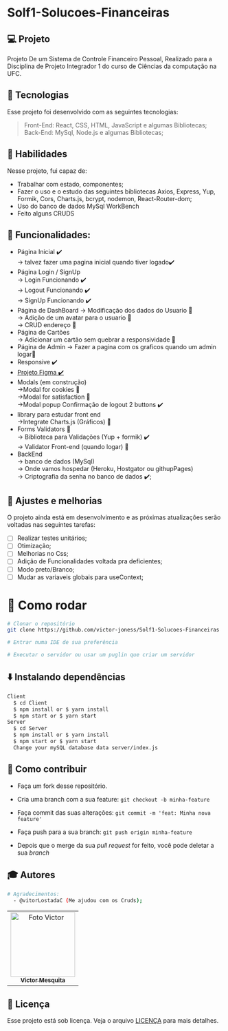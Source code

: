 # Solf1-Solucoes-Financeiras


## 💻 Projeto

Projeto De um Sistema de Controle Financeiro Pessoal, Realizado para a Disciplina de Projeto Integrador 1 do curso de Ciências da computação na UFC.

## 🚀 Tecnologias
Esse projeto foi desenvolvido com as seguintes tecnologias:

> Front-End: React, CSS, HTML, JavaScript e algumas Bibliotecas;                                      
> Back-End: MySql, Node.js e algumas Bibliotecas;                                                       

## 📌 Habilidades

Nesse projeto, fui capaz de:

- Trabalhar com estado, componentes;
- Fazer o uso e o estudo das seguintes bibliotecas Axios, Express, Yup, Formik, Cors, Charts.js, bcrypt, nodemon, React-Router-dom;
- Uso do banco de dados MySql WorkBench
- Feito alguns CRUDS

## :memo: Funcionalidades: 
- Página Inicial ✔️  
  -> talvez fazer uma pagina inicial quando tiver logado✔️                                                           
- Página Login / SignUp                                                                   
  -> Login Funcionando ✔️                                                                  
  -> Logout Funcionando ✔️                                                 
  -> SignUp Funcionando ✔️                                                             
- Página de DashBoard
  -> Modificação dos dados do Usuario 🚧                                             
  -> Adição de um avatar para o usuario 🚧                                                                   
  -> CRUD endereço 🚧                                                      
- Página de Cartões   
  -> Adicionar um cartão sem quebrar a responsividade 🚧                                                                                         
- Página de Admin 
  -> Fazer a pagina com os graficos quando um admin logar🚧                                                  
- Responsive ✔️                                                                       
- [Projeto Figma ✔️](https://www.figma.com/file/yi3Ul79yZayWMzAVaoalOF/Template-ufc?node-id=0%3A1)                                                                   
- Modals (em construção)                                                                                             
  ->Modal for cookies 🚧                                                                                              
  ->Modal for satisfaction 🚧                                                                                                                                         
  ->Modal popup Confirmação de logout 2 buttons ✔️                                                                                                                    
- library para estudar front end                                                      
  ->Integrate Charts.js (Gráficos) 🚧                                             
- Forms Validators 🚧                                                                                            
  -> Biblioteca para Validações (Yup + formik) ✔️                                                                                                   
  -> Validator Front-end (quando logar) 🚧                                                                                                           
- BackEnd                                                   
  -> banco de dados (MySql)                                       
  -> Onde vamos hospedar (Heroku, Hostgator ou githupPages)                                                     
  -> Criptografia da senha no banco de dados ✔️;

## 📝 Ajustes e melhorias

O projeto ainda está em desenvolvimento e as próximas atualizações serão voltadas nas seguintes tarefas:

- [ ] Realizar testes unitários;
- [ ] Otimização;
- [ ] Melhorias no Css;
- [ ] Adição de Funcionalidades voltada pra deficientes;
- [ ] Modo preto/Branco;
- [ ] Mudar as variaveis globais para useContext;
# 👷 Como rodar

```bash
# Clonar o repositório
git clone https://github.com/victor-joness/Solf1-Solucoes-Financeiras

# Entrar numa IDE de sua preferência 

# Executar o servidor ou usar um puglin que criar um servidor

```

## ⬇️ Instalando dependências

  ```bash
  Client
    $ cd Client
    $ npm install or $ yarn install
    $ npm start or $ yarn start
  Server
    $ cd Server
    $ npm install or $ yarn install
    $ npm start or $ yarn start
    Change your mySQL database data server/index.js
  ```
  

## 🤔 Como contribuir <br/>

- Faça um fork desse repositório.
- Cria uma branch com a sua feature: `git checkout -b minha-feature`
- Faça commit das suas alterações: `git commit -m 'feat: Minha nova feature'`
- Faça push para a sua branch: `git push origin minha-feature`

- Depois que o merge da sua *pull request* for feito, você pode deletar a sua *branch*


## :mortar_board: Autores
```bash
# Agradecimentos:
  - @vitorLostadaC (Me ajudou com os Cruds);
```

<table align="center">
    <tr>
        <td align="center">
            <a href="https://github.com/victor-joness">
                <img src="https://i.imgur.com/vBnNiVV.png" width="150px;" alt="Foto Victor"/>
                <br />
                <sub><b>Victor Mesquita<sub><b>
            </a>
        </td>    
    </tr>
</table>
              
## 📄 Licença

Esse projeto está sob licença. Veja o arquivo [LICENÇA](LICENSE) para mais detalhes.

